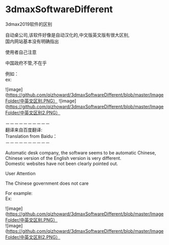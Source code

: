 # 3dmaxSoftwareDifferent
3dmax2019软件的区别

自动桌公司,该软件好像是自动汉化的,中文版英文版有很大区别,                                                                        </br>
国内网站基本没有明确指出                                                                                                      </br>

使用者自己注意                                                                                                               </br>

中国政府不管,不在乎                                                                                                          </br>

例如：                                                                                                                       </br>
ex:                                                                                                                         </br>

![image](https://github.com/qizhoward/3dmaxSoftwareDifferent/blob/master/ImageFolder/中英文区别.PNG）
![image](https://github.com/qizhoward/3dmaxSoftwareDifferent/blob/master/ImageFolder/中英文区别2.PNG）

－－－－－－－－－－                                                                                                          </br>
翻译来自百度翻译:                                                                                                             </br>
Translation from Baidu：                                                                                                     </br>
－－－－－－－－－－                                                                                                          </br>

Automatic desk company, the software seems to be automatic Chinese, Chinese version of the English version is very different.   </br>
Domestic websites have not been clearly pointed out.                                                                            </br>

User Attention                                                                                                                  </br>

The Chinese government does not care

For example:                                                                                                                    </br>
Ex:                                                                                                                             </br>

![image](https://github.com/qizhoward/3dmaxSoftwareDifferent/blob/master/ImageFolder/中英文区别.PNG）                            </br>
![image](https://github.com/qizhoward/3dmaxSoftwareDifferent/blob/master/ImageFolder/中英文区别2.PNG）                           </br>


